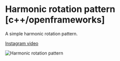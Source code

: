 # Harmonic rotation pattern [c++/openframeworks] 

A simple harmonic rotation pattern.

[Instagram video](https://www.instagram.com/p/BufNomKFxB0/)

![Harmonic rotation pattern](harmonicRotationPattern.gif)